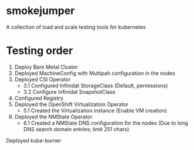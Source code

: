# smokejumper
A collection of load and scale testing tools for kubernetes  

# Testing order

1. Deploy Bare Metal Cluster
2. Deployed MachineConfig with Multipah configuration in the nodes
3. Deployed CSI Operator
   - 3.1 Configured Infinidat StorageClass (Default, permissions)
   - 3.2 Configure Infinidat SnapshotClass
4. Configured Registry
5. Deployed the OpenShift Virtualization Operator
   - 5.1 Created the Virtualization instance (Enable VM creation)
6. Deployed the NMState Operator
   - 6.1 Created a NMState DNS configuration for the nodes (Due to long DNS search domain entries; limit 251 chars)

Deployed kube-burner
